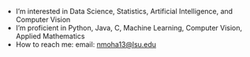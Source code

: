 -  I’m interested in Data Science, Statistics, Artificial Intelligence, and Computer Vision
-  I’m proficient in Python, Java, C, Machine Learning, Computer Vision, Applied Mathematics
-  How to reach me: email: nmoha13@lsu.edu
